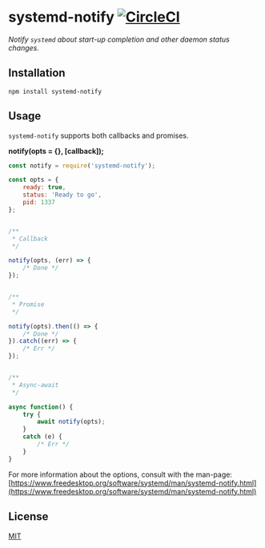 # systemd-notify [![CircleCI](https://circleci.com/gh/nmorsman/node-systemd-notify.svg?style=svg)](https://circleci.com/gh/nmorsman/node-systemd-notify)

*Notify `systemd` about start-up completion and other daemon status changes.*


## Installation

`npm install systemd-notify`


## Usage

`systemd-notify` supports both callbacks and promises.

__notify(opts = {}, [callback]);__

```js
const notify = require('systemd-notify');

const opts = {
    ready: true,
    status: 'Ready to go',
    pid: 1337
};


/**
 * Callback
 */

notify(opts, (err) => {
    /* Done */
});


/**
 * Promise
 */

notify(opts).then(() => {
    /* Done */
}).catch((err) => {
    /* Err */
});


/**
 * Async-await
 */

async function() {
    try {
        await notify(opts);
    }
    catch (e) {
        /* Err */
    }
}
```

For more information about the options, consult with the man-page:
[https://www.freedesktop.org/software/systemd/man/systemd-notify.html](https://www.freedesktop.org/software/systemd/man/systemd-notify.html)


## License

[MIT](LICENSE)
